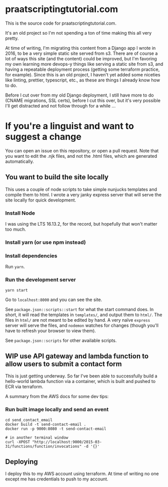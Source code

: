 # praatscriptingtutorial.com

This is the source code for praatscriptingtutorial.com.

It's an old project so I'm not spending a ton of time making this all very pretty.

At time of writing, I'm migrating this content from a Django app I wrote in 2016,
to be a very simple static site served from s3. There are of course a lot of ways
this site (and the content) could be improved, but I'm favoring my own learning
more devops-y things like serving a static site from s3, and having a repeatable
deployment process (getting some terraform practice, for example). Since this is
an old project, I haven't yet added some niceties like linting, prettier, typescript,
etc., as these are things I already know how to do.

Before I cut over from my old Django deployment, I still have more to do (CNAME
migrations, SSL certs), before I cut this over, but it's very possible I'll get
distracted and not follow through for a while ...

# If you're a linguist and want to suggest a change

You can open an issue on this repository, or open a pull request. Note that
you want to edit the .njk files, and not the .html files, which are generated
automatically.

## You want to build the site locally

This uses a couple of node scripts to take simple nunjucks templates and compile them
to html. I wrote a very janky express server that will serve the site locally for
quick development.

### Install Node

I was using the LTS 16.13.2, for the record, but hopefully that won't matter too much.

### Install yarn (or use npm instead)

### Install dependencies

Run `yarn`.

### Run the development server

`yarn start`

Go to `localhost:8000` and you can see the site.

See `package.json::scripts::start` for what the start command does. In short, it
will read the templates in `templates/`, and output them to `html/`.
The files in `html/` are not meant to be edited by hand. A very naïve `express`
server will serve the files, and `nodemon` watches for changes (though you'll have
to refresh your browser to view them).

See `package.json::scripts` for other available scripts.

## WIP use API gateway and lambda function to allow users to submit a contact form

This is just getting underway. So far I've been able to successfully build a hello-world
lambda function via a container, which is built and pushed to ECR via terraform.

A summary from the AWS docs for some dev tips:

### Run built image locally and send an event

```
cd send_contact_email
docker build -t send-contact-email .
docker run -p 9000:8080 -t send-contact-email

# in another terminal window
curl -XPOST "http://localhost:9000/2015-03-31/functions/function/invocations" -d '{}'
```

## Deploying

I deploy this to my AWS account using terraform. At time of writing no one except
me has credentials to push to my account.